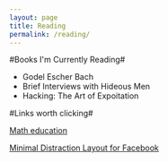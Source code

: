 ```yaml
---
layout: page
title: Reading
permalink: /reading/
---
```


#Books I'm Currently Reading#

*	Godel Escher Bach
*	Brief Interviews with Hideous Men
*	Hacking: The Art of Expoitation

#Links worth clicking#

[Math education][1]

[Minimal Distraction Layout for Facebook][2]




[1]:https://www.maa.org/external_archive/devlin/LockhartsLament.pdf
[2]:https://userstyles.org/styles/104007/facebook-minimal-distraction-layout